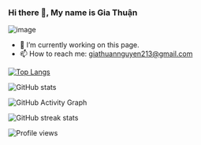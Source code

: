 ### Hi there 👋, My name is Gia Thuận
![image](https://user-images.githubusercontent.com/86192249/191790915-e48a9982-6f33-4a75-9b1a-55c598ee1e2f.png)


- 🔭 I’m currently working on this page. 
- 📫 How to reach me: giathuannguyen213@gmail.com 


 

[![Top Langs](https://github-readme-stats.vercel.app/api/top-langs/?username=GiaThuanKaren)](https://github.com/anuraghazra/github-readme-stats)

![GitHub stats](https://github-readme-stats.vercel.app/api?username=GiaThuanKaren&show_icons=true)  

![GitHub Activity Graph](https://activity-graph.herokuapp.com/graph?username=GiaThuanKaren)  

![GitHub streak stats](https://github-readme-streak-stats.herokuapp.com/?user=GiaThuanKaren)  

![Profile views](https://gpvc.arturio.dev/GiaThuanKaren)  
